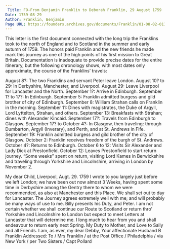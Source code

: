 ```yaml
---
 Title: FO-From Benjamin Franklin to Deborah Franklin, 29 August 1759
Date: 1759-08-29
Author: Franklin, Benjamin
Page URL: https://founders.archives.gov/documents/Franklin/01-08-02-0115
---
```


This letter is the first document connected with the long trip the Franklins took to the north of England and to Scotland in the summer and early autumn of 1759. The honors paid Franklin and the new friends he made mark this journey as one of the high points of his first mission to Great Britain. Documentation is inadequate to provide precise dates for the entire itinerary, but the following chronology shows, with most dates only approximate, the course of the Franklins’ travels:

August 8?: The two Franklins and servant Peter leave London.
August 10? to 29: In Derbyshire, Manchester, and Liverpool.
August 29: Leave Liverpool for Lancaster and the North.
September 1?: Arrive in Edinburgh.
September 1? to 17?: In Edinburgh.
September 5: Franklin admitted burgess and gild brother of city of Edinburgh.
September 8: William Strahan calls on Franklin in the morning.
September 11: Dines with magistrates, the Duke of Argyll, Lord Lyttelton, Strahan, and others.
September 13: Breakfasts with Strahan; dines with Alexander Kincaid.
September 17?: Travels from Edinburgh to Glasgow.
September 17? to October 4?: In Glasgow, then traveling: through Dumbarton, Argyll (Inverary), and Perth, and at St. Andrews in Fife.
September 19: Franklin admitted burgess and gild brother of the city of Glasgow.
October 2: Franklin receives freedom of the burgh of St. Andrews.
October 4?: Returns to Edinburgh.
October 6 to 12: Visits Sir Alexander and Lady Dick at Prestonfield.
October 12: Leaves Prestonfield to start return journey.
“Some weeks” spent on return, visiting Lord Kames in Berwickshire and traveling through Yorkshire and Lincolnshire, arriving in London by November 2.
 
My dear Child,
Liverpool, Augt. 29. 1759
I wrote to you largely just before we left London; we have been out now almost 3 Weeks, having spent some time in Derbyshire among the Gentry there to whom we were recommended, as also at Manchester and this Place. We shall set out to day for Lancaster. The Journey agrees extremely well with me; and will probably be many ways of use to me. Billy presents his Duty, and Peter. I am not certain whether we shall continue our Route to Scotland or return thro’ Yorkshire and Lincolnshire to London but expect to meet Letters at Lancaster that will determine me. I long much to hear from you and shall endeavour to return early next Spring. My Duty to Mother, and Love to Sally and all Friends. I am, as ever, my dear Debby, Your affectionate Husband
B Franklin
 Addressed: To / Mrs Franklin / at the Post Office / Philadelphia / via New York / per Two Sisters / Capt Pollard

